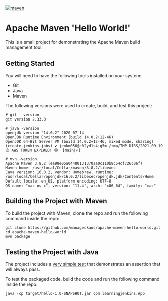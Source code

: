 [![maven](https://github.com/managedkaos/apache-maven-hello-world/actions/workflows/maven.yml/badge.svg)](https://github.com/managedkaos/apache-maven-hello-world/actions)

# Apache Maven 'Hello World!'
This is a small project for demonstrating the Apache Maven build management tool.

## Getting Started
You will need to have the following tools installed on your system:
- Git
- Java
- Maven

The following versions were used to create, build, and test this project:
```
# git --version
git version 2.33.0

# java -version
openjdk version "14.0.2" 2020-07-14
OpenJDK Runtime Environment (build 14.0.2+12-46)
OpenJDK 64-Bit Server VM (build 14.0.2+12-46, mixed mode, sharing)
(create-jenkins-jobs) ✔ jenkm056@c02yd1s4jg5m /tmp/TMP_DIRS/2021-09-19 😖 AWS TOKEN EXPIRED! 😖  [main|✔]

# mvn -version
Apache Maven 3.8.2 (ea98e05a04480131370aa0c110b8c54cf726c06f)
Maven home: /usr/local/Cellar/maven/3.8.2/libexec
Java version: 16.0.2, vendor: Homebrew, runtime: /usr/local/Cellar/openjdk/16.0.2/libexec/openjdk.jdk/Contents/Home
Default locale: en_US, platform encoding: UTF-8
OS name: "mac os x", version: "11.4", arch: "x86_64", family: "mac"
```

## Building the Project with Maven
To build the project with Maven, clone the repo and run the following command inside the repo:

```
git clone https://github.com/managedkaos/apache-maven-hello-world.git
cd apache-maven-hello-world
mvn package
```

## Testing the Project with Java
The project includes a [very simple test](src/test/java/com/learningjenkins/AppTest.java) that demonstrates an assertion that will always pass.

To test the packaged code, build the code and run the following command inside the repo:

```
java -cp target/hello-1.0-SNAPSHOT.jar com.learningjenkins.App
```
